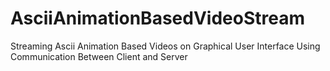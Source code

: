 # AsciiAnimationBasedVideoStream
Streaming Ascii Animation Based Videos on Graphical User Interface Using Communication Between Client and Server
